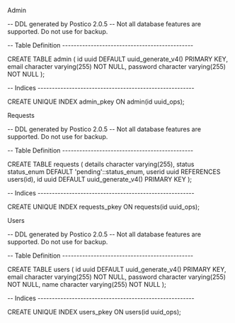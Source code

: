 Admin 

-- DDL generated by Postico 2.0.5
-- Not all database features are supported. Do not use for backup.

-- Table Definition ----------------------------------------------

CREATE TABLE admin (
    id uuid DEFAULT uuid_generate_v4() PRIMARY KEY,
    email character varying(255) NOT NULL,
    password character varying(255) NOT NULL
);

-- Indices -------------------------------------------------------

CREATE UNIQUE INDEX admin_pkey ON admin(id uuid_ops);


Requests

-- DDL generated by Postico 2.0.5
-- Not all database features are supported. Do not use for backup.

-- Table Definition ----------------------------------------------

CREATE TABLE requests (
    details character varying(255),
    status status_enum DEFAULT 'pending'::status_enum,
    userid uuid REFERENCES users(id),
    id uuid DEFAULT uuid_generate_v4() PRIMARY KEY
);

-- Indices -------------------------------------------------------

CREATE UNIQUE INDEX requests_pkey ON requests(id uuid_ops);


Users 

-- DDL generated by Postico 2.0.5
-- Not all database features are supported. Do not use for backup.

-- Table Definition ----------------------------------------------

CREATE TABLE users (
    id uuid DEFAULT uuid_generate_v4() PRIMARY KEY,
    email character varying(255) NOT NULL,
    password character varying(255) NOT NULL,
    name character varying(255) NOT NULL
);

-- Indices -------------------------------------------------------

CREATE UNIQUE INDEX users_pkey ON users(id uuid_ops);
